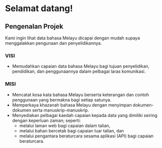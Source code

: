 # Selamat datang!

## Pengenalan Projek
Kami ingin lihat data bahasa Melayu dicapai dengan mudah supaya menggalakkan pengunaan dan penyelidikannya.

### VISI
- Memudahkan capaian data bahasa Melayu bagi tujuan penyelidikan, pendidikan, dan penggunaannya dalam pelbagai laras komunikasi.

### MISI
- Mencatat kosa kata bahasa Melayu berserta keterangan dan contoh penggunaan yang bermakna bagi setiap satunya.
- Memperkaya khazanah bahasa Melayu dengan menyimpan dokumen-dokumen serta manuskrip-manuskrip.
- Menyediakan pelbagai kaedah capaian kepada data yang dimiliki seiring dengan keperluan zaman; seperti:
    - melalui laman web bagi capaian dalam talian,
    - melalui bahan bercetak bagi capaian luar talian, dan
    - melalui pengantara beraturcara sesama aplikasi (API) bagi capaian beraturcara.
